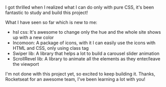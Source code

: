 I got thrilled when I realized what I can do only with pure CSS, it's been fantastic to study and build this project!

What I have seen so far which is new to me:

- hsl css: It's awesome to change only the hue and the whole site shows up with a new color
- Incomoon: A package of icons, with it I can easily use the icons with HTML and CSS, only using class tag
- Swiper lib: A library that helps a lot to build a carousel slider animation
- ScrollRevel lib: A library to animate all the elements as they enter/leave the viewport

I'm not done with this project yet, so excited to keep building it. Thanks, Rocketseat for an awesome team, I've been learning a lot with you!